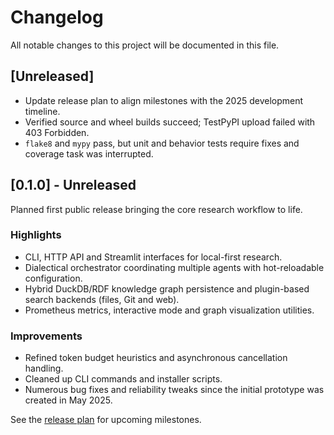 # Changelog

All notable changes to this project will be documented in this file.

## [Unreleased]
- Update release plan to align milestones with the 2025 development timeline.
- Verified source and wheel builds succeed; TestPyPI upload failed with 403 Forbidden.
- `flake8` and `mypy` pass, but unit and behavior tests require fixes and coverage task was interrupted.

## [0.1.0] - Unreleased
Planned first public release bringing the core research workflow to life.

### Highlights
- CLI, HTTP API and Streamlit interfaces for local-first research.
- Dialectical orchestrator coordinating multiple agents with hot-reloadable configuration.
- Hybrid DuckDB/RDF knowledge graph persistence and plugin-based search backends (files, Git and web).
- Prometheus metrics, interactive mode and graph visualization utilities.

### Improvements
- Refined token budget heuristics and asynchronous cancellation handling.
- Cleaned up CLI commands and installer scripts.
- Numerous bug fixes and reliability tweaks since the initial prototype was created in May 2025.

See the [release plan](docs/release_plan.md) for upcoming milestones.

